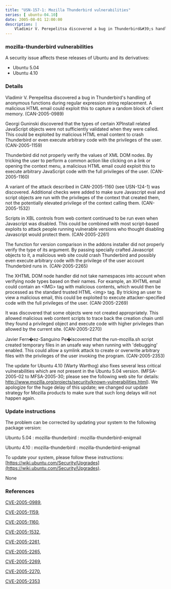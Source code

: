 ```yaml
---
title: "USN-157-1: Mozilla Thunderbird vulnerabilities"
series: [ ubuntu-04.10]
date: 2005-08-01 12:00:00
description: |
    Vladimir V. Perepelitsa discovered a bug in Thunderbird&#39;s handling of anonymous functions during regular expression string replacement. A malicious HTML email could exploit this to capture a random block of client memory. (CAN-2005-0989)
--- 
```

 
### mozilla-thunderbird vulnerabilities

A security issue affects these releases of Ubuntu and its derivatives:

* Ubuntu 5.04
* Ubuntu 4.10

### Details

Vladimir V. Perepelitsa discovered a bug in Thunderbird&#39;s handling of anonymous functions during regular expression string replacement. A malicious HTML email could exploit this to capture a random block of client memory. (CAN-2005-0989)

Georgi Guninski discovered that the types of certain XPInstall related JavaScript objects were not sufficiently validated when they were called. This could be exploited by malicious HTML email content to crash Thunderbird or even execute arbitrary code with the privileges of the user. (CAN-2005-1159) 

Thunderbird did not properly verify the values of XML DOM nodes. By tricking the user to perform a common action like clicking on a link or opening the context menu, a malicious HTML email could exploit this to execute arbitrary JavaScript code with the full privileges of the user. (CAN-2005-1160)

A variant of the attack described in CAN-2005-1160 (see USN-124-1) was discovered. Additional checks were added to make sure Javascript eval and script objects are run with the privileges of the context that created them, not the potentially elevated privilege of the context calling them. (CAN-2005-1532)

Scripts in XBL controls from web content continued to be run even when Javascript was disabled. This could be combined with most script-based exploits to attack people running vulnerable versions who thought disabling Javascript would protect them. (CAN-2005-2261)

The function for version comparison in the addons installer did not properly verify the type of its argument. By passing specially crafted Javascript objects to it, a malicious web site could crash Thunderbird and possibly even execute arbitrary code with the privilege of the user account Thunderbird runs in. (CAN-2005-2265)

The XHTML DOM node handler did not take namespaces into account when verifying node types based on their names. For example, an XHTML email could contain an &lt;IMG&gt; tag with malicious contents, which would then be processed as the standard trusted HTML &lt;img&gt; tag. By tricking an user to view a malicious email, this could be exploited to execute attacker-specified code with the full privileges of the user. (CAN-2005-2269) 

It was discovered that some objects were not created appropriately. This allowed malicious web content scripts to trace back the creation chain until they found a privileged object and execute code with higher privileges than allowed by the current site. (CAN-2005-2270) 

Javier Fern�ez-Sanguino Pe�iscovered that the run-mozilla.sh script created temporary files in an unsafe way when running with &#39;debugging&#39; enabled. This could allow a symlink attack to create or overwrite arbitrary files with the privileges of the user invoking the program. (CAN-2005-2353)

The update for Ubuntu 4.10 (Warty Warthog) also fixes several less critical vulnerabilities which are not present in the Ubuntu 5.04 version. (MFSA-2005-02 to MFSA-2005-30; please see the following web site for details: http://www.mozilla.org/projects/security/known-vulnerabilities.html). We apologize for the huge delay of this update; we changed our update strategy for Mozilla products to make sure that such long delays will not happen again.

### Update instructions

The problem can be corrected by updating your system to the following package version:

Ubuntu 5.04
 : mozilla-thunderbird 
 : mozilla-thunderbird-enigmail 

Ubuntu 4.10
 : mozilla-thunderbird 
 : mozilla-thunderbird-enigmail 

To update your system, please follow these instructions: [https://wiki.ubuntu.com/Security/Upgrades](https://wiki.ubuntu.com/Security/Upgrades).

None

### References

 [CVE-2005-0989](http://people.ubuntu.com/~ubuntu-security/cve/CVE-2005-0989), 

 [CVE-2005-1159](http://people.ubuntu.com/~ubuntu-security/cve/CVE-2005-1159), 

 [CVE-2005-1160](http://people.ubuntu.com/~ubuntu-security/cve/CVE-2005-1160), 

 [CVE-2005-1532](http://people.ubuntu.com/~ubuntu-security/cve/CVE-2005-1532), 

 [CVE-2005-2261](http://people.ubuntu.com/~ubuntu-security/cve/CVE-2005-2261), 

 [CVE-2005-2265](http://people.ubuntu.com/~ubuntu-security/cve/CVE-2005-2265), 

 [CVE-2005-2269](http://people.ubuntu.com/~ubuntu-security/cve/CVE-2005-2269), 

 [CVE-2005-2270](http://people.ubuntu.com/~ubuntu-security/cve/CVE-2005-2270), 

 [CVE-2005-2353](http://people.ubuntu.com/~ubuntu-security/cve/CVE-2005-2353)
 
